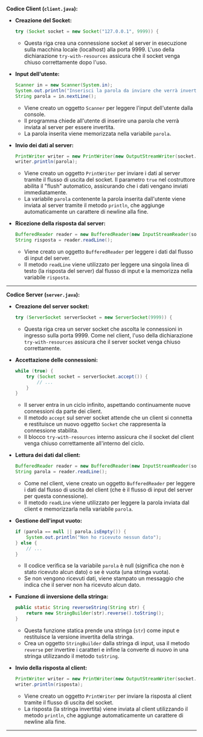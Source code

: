 **Codice Client (`client.java`):**

* **Creazione del Socket:**
  ```java
  try (Socket socket = new Socket("127.0.0.1", 9999)) {
  ```
  - Questa riga crea una connessione socket al server in esecuzione sulla macchina locale (localhost) alla porta 9999. L'uso della dichiarazione `try-with-resources` assicura che il socket venga chiuso correttamente dopo l'uso.

* **Input dell'utente:**
  ```java
  Scanner in = new Scanner(System.in);
  System.out.println("Inserisci la parola da inviare che verrà invertita: ");
  String parola = in.nextLine();
  ```
  - Viene creato un oggetto `Scanner` per leggere l'input dell'utente dalla console.
  - Il programma chiede all'utente di inserire una parola che verrà inviata al server per essere invertita.
  - La parola inserita viene memorizzata nella variabile `parola`.

* **Invio dei dati al server:**
  ```java
  PrintWriter writer = new PrintWriter(new OutputStreamWriter(socket.getOutputStream()), true);
  writer.println(parola);
  ```
  - Viene creato un oggetto `PrintWriter` per inviare i dati al server tramite il flusso di uscita del socket. Il parametro `true` nel costruttore abilita il "flush" automatico, assicurando che i dati vengano inviati immediatamente.
  - La variabile `parola` contenente la parola inserita dall'utente viene inviata al server tramite il metodo `println`, che aggiunge automaticamente un carattere di newline alla fine.

* **Ricezione della risposta dal server:**
  ```java
  BufferedReader reader = new BufferedReader(new InputStreamReader(socket.getInputStream()));
  String risposta = reader.readLine();
  ```
  - Viene creato un oggetto `BufferedReader` per leggere i dati dal flusso di input del server.
  - Il metodo `readLine` viene utilizzato per leggere una singola linea di testo (la risposta del server) dal flusso di input e la memorizza nella variabile `risposta`.

---

**Codice Server (`server.java`):**

* **Creazione del server socket:**
  ```java
  try (ServerSocket serverSocket = new ServerSocket(9999)) {
  ```
  - Questa riga crea un server socket che ascolta le connessioni in ingresso sulla porta 9999. Come nel client, l'uso della dichiarazione `try-with-resources` assicura che il server socket venga chiuso correttamente.

* **Accettazione delle connessioni:**
  ```java
  while (true) {
      try (Socket socket = serverSocket.accept()) {
          // ...
      }
  }
  ```
  - Il server entra in un ciclo infinito, aspettando continuamente nuove connessioni da parte dei client.
  - Il metodo `accept` sul server socket attende che un client si connetta e restituisce un nuovo oggetto `Socket` che rappresenta la connessione stabilita.
  - Il blocco `try-with-resources` interno assicura che il socket del client venga chiuso correttamente all'interno del ciclo.

* **Lettura dei dati dal client:**
  ```java
  BufferedReader reader = new BufferedReader(new InputStreamReader(socket.getInputStream()));
  String parola = reader.readLine();
  ```
  - Come nel client, viene creato un oggetto `BufferedReader` per leggere i dati dal flusso di uscita del client (che è il flusso di input del server per questa connessione).
  - Il metodo `readLine` viene utilizzato per leggere la parola inviata dal client e memorizzarla nella variabile `parola`.

* **Gestione dell'input vuoto:**
  ```java
  if (parola == null || parola.isEmpty()) {
      System.out.println("Non ho ricevuto nessun dato");
  } else {
      // ...
  }
  ```
  - Il codice verifica se la variabile `parola` è null (significa che non è stato ricevuto alcun dato) o se è vuota (una stringa vuota).
  - Se non vengono ricevuti dati, viene stampato un messaggio che indica che il server non ha ricevuto alcun dato.

* **Funzione di inversione della stringa:**
  ```java
  public static String reverseString(String str) {
      return new StringBuilder(str).reverse().toString();
  }
  ```
  - Questa funzione statica prende una stringa (`str`) come input e restituisce la versione invertita della stringa.
  - Crea un oggetto `StringBuilder` dalla stringa di input, usa il metodo `reverse` per invertire i caratteri e infine la converte di nuovo in una stringa utilizzando il metodo `toString`.

* **Invio della risposta al client:**
  ```java
  PrintWriter writer = new PrintWriter(new OutputStreamWriter(socket.getOutputStream()), true);
  writer.println(risposta);
  ```
  - Viene creato un oggetto `PrintWriter` per inviare la risposta al client tramite il flusso di uscita del socket.
  - La risposta (la stringa invertita) viene inviata al client utilizzando il metodo `println`, che aggiunge automaticamente un carattere di newline alla fine.

---

